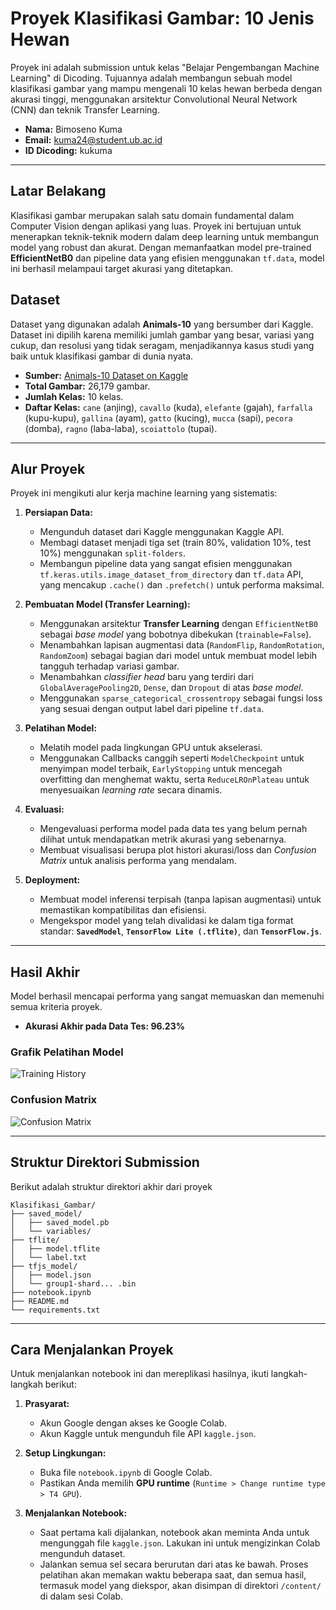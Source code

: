 # Proyek Klasifikasi Gambar: 10 Jenis Hewan

Proyek ini adalah submission untuk kelas "Belajar Pengembangan Machine Learning" di Dicoding. Tujuannya adalah membangun sebuah model klasifikasi gambar yang mampu mengenali 10 kelas hewan berbeda dengan akurasi tinggi, menggunakan arsitektur Convolutional Neural Network (CNN) dan teknik Transfer Learning.

- **Nama:** Bimoseno Kuma
- **Email:** kuma24@student.ub.ac.id
- **ID Dicoding:** kukuma

---

## Latar Belakang

Klasifikasi gambar merupakan salah satu domain fundamental dalam Computer Vision dengan aplikasi yang luas. Proyek ini bertujuan untuk menerapkan teknik-teknik modern dalam deep learning untuk membangun model yang robust dan akurat. Dengan memanfaatkan model pre-trained **EfficientNetB0** dan pipeline data yang efisien menggunakan `tf.data`, model ini berhasil melampaui target akurasi yang ditetapkan.

## Dataset

Dataset yang digunakan adalah **Animals-10** yang bersumber dari Kaggle. Dataset ini dipilih karena memiliki jumlah gambar yang besar, variasi yang cukup, dan resolusi yang tidak seragam, menjadikannya kasus studi yang baik untuk klasifikasi gambar di dunia nyata.

- **Sumber:** [Animals-10 Dataset on Kaggle](https://www.kaggle.com/datasets/alessiocorrado99/animals10)
- **Total Gambar:** 26,179 gambar.
- **Jumlah Kelas:** 10 kelas.
- **Daftar Kelas:** `cane` (anjing), `cavallo` (kuda), `elefante` (gajah), `farfalla` (kupu-kupu), `gallina` (ayam), `gatto` (kucing), `mucca` (sapi), `pecora` (domba), `ragno` (laba-laba), `scoiattolo` (tupai).

---

## Alur Proyek

Proyek ini mengikuti alur kerja machine learning yang sistematis:

1.  **Persiapan Data:**
    -   Mengunduh dataset dari Kaggle menggunakan Kaggle API.
    -   Membagi dataset menjadi tiga set (train 80%, validation 10%, test 10%) menggunakan `split-folders`.
    -   Membangun pipeline data yang sangat efisien menggunakan `tf.keras.utils.image_dataset_from_directory` dan `tf.data` API, yang mencakup `.cache()` dan `.prefetch()` untuk performa maksimal.

2.  **Pembuatan Model (Transfer Learning):**
    -   Menggunakan arsitektur **Transfer Learning** dengan `EfficientNetB0` sebagai *base model* yang bobotnya dibekukan (`trainable=False`).
    -   Menambahkan lapisan augmentasi data (`RandomFlip`, `RandomRotation`, `RandomZoom`) sebagai bagian dari model untuk membuat model lebih tangguh terhadap variasi gambar.
    -   Menambahkan *classifier head* baru yang terdiri dari `GlobalAveragePooling2D`, `Dense`, dan `Dropout` di atas *base model*.
    -   Menggunakan `sparse_categorical_crossentropy` sebagai fungsi loss yang sesuai dengan output label dari pipeline `tf.data`.

3.  **Pelatihan Model:**
    -   Melatih model pada lingkungan GPU untuk akselerasi.
    -   Menggunakan Callbacks canggih seperti `ModelCheckpoint` untuk menyimpan model terbaik, `EarlyStopping` untuk mencegah overfitting dan menghemat waktu, serta `ReduceLROnPlateau` untuk menyesuaikan *learning rate* secara dinamis.

4.  **Evaluasi:**
    -   Mengevaluasi performa model pada data tes yang belum pernah dilihat untuk mendapatkan metrik akurasi yang sebenarnya.
    * Membuat visualisasi berupa plot histori akurasi/loss dan *Confusion Matrix* untuk analisis performa yang mendalam.

5.  **Deployment:**
    -   Membuat model inferensi terpisah (tanpa lapisan augmentasi) untuk memastikan kompatibilitas dan efisiensi.
    -   Mengekspor model yang telah divalidasi ke dalam tiga format standar: **`SavedModel`**, **`TensorFlow Lite (.tflite)`**, dan **`TensorFlow.js`**.

---

## Hasil Akhir

Model berhasil mencapai performa yang sangat memuaskan dan memenuhi semua kriteria proyek.

-   **Akurasi Akhir pada Data Tes: 96.23%**

### Grafik Pelatihan Model
![Training History](https://res.cloudinary.com/dvb1yjl8g/image/upload/v1750940147/graph_m0fxpg.png)

### Confusion Matrix
![Confusion Matrix](https://res.cloudinary.com/dvb1yjl8g/image/upload/v1750940146/confusionpng_p65op6.png)

---

## Struktur Direktori Submission

Berikut adalah struktur direktori akhir dari proyek
```
Klasifikasi_Gambar/
├── saved_model/
│   ├── saved_model.pb
│   └── variables/
├── tflite/
│   ├── model.tflite
│   └── label.txt
├── tfjs_model/
│   ├── model.json
│   └── group1-shard... .bin
├── notebook.ipynb
├── README.md
└── requirements.txt
```
---

## Cara Menjalankan Proyek

Untuk menjalankan notebook ini dan mereplikasi hasilnya, ikuti langkah-langkah berikut:

1.  **Prasyarat:**
    -   Akun Google dengan akses ke Google Colab.
    -   Akun Kaggle untuk mengunduh file API `kaggle.json`.

2.  **Setup Lingkungan:**
    -   Buka file `notebook.ipynb` di Google Colab.
    -   Pastikan Anda memilih **GPU runtime** (`Runtime > Change runtime type > T4 GPU`).

3.  **Menjalankan Notebook:**
    -   Saat pertama kali dijalankan, notebook akan meminta Anda untuk mengunggah file `kaggle.json`. Lakukan ini untuk mengizinkan Colab mengunduh dataset.
    -   Jalankan semua sel secara berurutan dari atas ke bawah. Proses pelatihan akan memakan waktu beberapa saat, dan semua hasil, termasuk model yang diekspor, akan disimpan di direktori `/content/` di dalam sesi Colab.